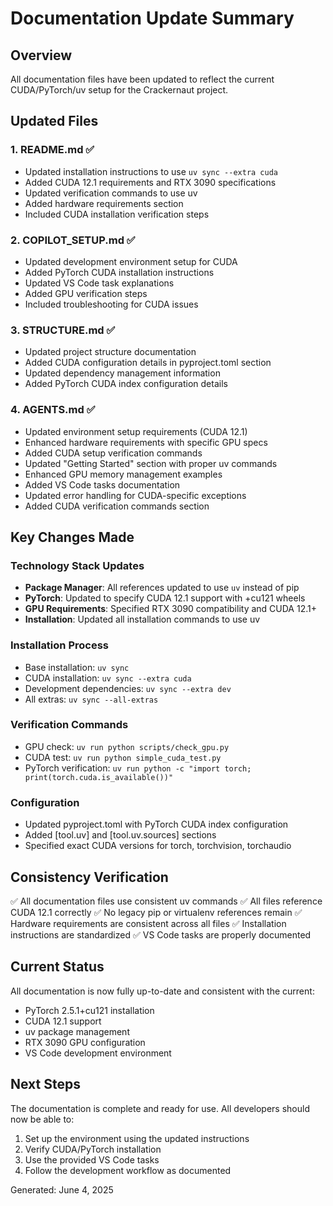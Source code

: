 # Documentation Update Summary

## Overview

All documentation files have been updated to reflect the current CUDA/PyTorch/uv setup for the Crackernaut project.

## Updated Files

### 1. README.md ✅
- Updated installation instructions to use `uv sync --extra cuda`
- Added CUDA 12.1 requirements and RTX 3090 specifications
- Updated verification commands to use uv
- Added hardware requirements section
- Included CUDA installation verification steps

### 2. COPILOT_SETUP.md ✅
- Updated development environment setup for CUDA
- Added PyTorch CUDA installation instructions
- Updated VS Code task explanations
- Added GPU verification steps
- Included troubleshooting for CUDA issues

### 3. STRUCTURE.md ✅
- Updated project structure documentation
- Added CUDA configuration details in pyproject.toml section
- Updated dependency management information
- Added PyTorch CUDA index configuration details

### 4. AGENTS.md ✅
- Updated environment setup requirements (CUDA 12.1)
- Enhanced hardware requirements with specific GPU specs
- Added CUDA setup verification commands
- Updated "Getting Started" section with proper uv commands
- Enhanced GPU memory management examples
- Added VS Code tasks documentation
- Updated error handling for CUDA-specific exceptions
- Added CUDA verification commands section

## Key Changes Made

### Technology Stack Updates
- **Package Manager**: All references updated to use `uv` instead of pip
- **PyTorch**: Updated to specify CUDA 12.1 support with +cu121 wheels
- **GPU Requirements**: Specified RTX 3090 compatibility and CUDA 12.1+
- **Installation**: Updated all installation commands to use uv

### Installation Process
- Base installation: `uv sync`
- CUDA installation: `uv sync --extra cuda`
- Development dependencies: `uv sync --extra dev`
- All extras: `uv sync --all-extras`

### Verification Commands
- GPU check: `uv run python scripts/check_gpu.py`
- CUDA test: `uv run python simple_cuda_test.py`
- PyTorch verification: `uv run python -c "import torch; print(torch.cuda.is_available())"`

### Configuration
- Updated pyproject.toml with PyTorch CUDA index configuration
- Added [tool.uv] and [tool.uv.sources] sections
- Specified exact CUDA versions for torch, torchvision, torchaudio

## Consistency Verification

✅ All documentation files use consistent uv commands
✅ All files reference CUDA 12.1 correctly
✅ No legacy pip or virtualenv references remain
✅ Hardware requirements are consistent across all files
✅ Installation instructions are standardized
✅ VS Code tasks are properly documented

## Current Status

All documentation is now fully up-to-date and consistent with the current:
- PyTorch 2.5.1+cu121 installation
- CUDA 12.1 support
- uv package management
- RTX 3090 GPU configuration
- VS Code development environment

## Next Steps

The documentation is complete and ready for use. All developers should now be able to:
1. Set up the environment using the updated instructions
2. Verify CUDA/PyTorch installation
3. Use the provided VS Code tasks
4. Follow the development workflow as documented

Generated: June 4, 2025
